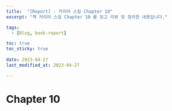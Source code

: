 ```yaml
---
title:  "[Report] - 커리어 스킬 Chapter 10"
excerpt: "책 커리어 스킬 Chapter 10 를 읽고 리뷰 및 정리한 내용입니다."

tags:
  - [Blog, book-report]

toc: true
toc_sticky: true
 
date: 2023-04-27
last_modified_at: 2023-04-27

---
```


# Chapter 10
	
